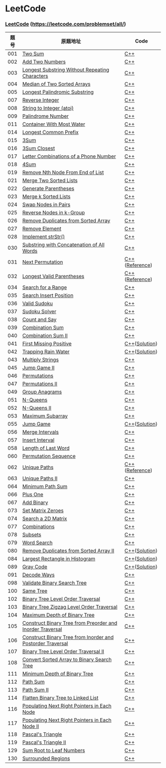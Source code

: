 ﻿# LeetCode

### [LeetCode](https://leetcode.com/problemset/all/) (https://leetcode.com/problemset/all/)

|题号|原题地址|Code|
|---|---|---|
|001|[Two Sum](https://leetcode.com/problems/two-sum/description/)|[C++](https://github.com/jerrykcode/LeetCode/blob/master/Algorithms/001.%20Two%20Sum.cpp)|
|002|[Add Two Numbers](https://leetcode.com/problems/add-two-numbers/description/)|[C++](https://github.com/jerrykcode/LeetCode/blob/master/Algorithms/002.%20Add%20Two%20Numbers.cpp)|
|003|[Longest Substring Without Repeating Characters](https://leetcode.com/problems/longest-substring-without-repeating-characters/description/)|[C++](https://github.com/jerrykcode/LeetCode/blob/master/Algorithms/003.%20Longest%20Substring%20Without%20Repeating%20Characters.cpp)|
|004|[Median of Two Sorted Arrays](https://leetcode.com/problems/median-of-two-sorted-arrays/description/)|[C++](https://github.com/jerrykcode/LeetCode/blob/master/Algorithms/004.%20Median%20of%20Two%20Sorted%20Arrays.cpp)|
|005|[Longest Palindromic Substring](https://leetcode.com/problems/longest-palindromic-substring/description/)|[C++](https://github.com/jerrykcode/LeetCode/blob/master/Algorithms/005.%20Longest%20Palindromic%20Substring.cpp)|
|007|[Reverse Integer](https://leetcode.com/problems/reverse-integer/description/)|[C++](https://github.com/jerrykcode/LeetCode/blob/master/Algorithms/007.%20Reverse%20Integer.cpp)|
|008|[String to Integer (atoi)](https://leetcode.com/problems/string-to-integer-atoi/description/)|[C++](https://github.com/jerrykcode/LeetCode/blob/master/Algorithms/008.String%20to%20Integer%20(atoi).cpp)|
|009|[Palindrome Number](https://leetcode.com/problems/palindrome-number/description/)|[C++](https://github.com/jerrykcode/LeetCode/blob/master/Algorithms/009.%20Palindrome%20Number.cpp)|
|011|[Container With Most Water](https://leetcode.com/problems/container-with-most-water/description/)|[C++](https://github.com/jerrykcode/LeetCode/blob/master/Algorithms/011.%20Container%20With%20Most%20Water.cpp)|
|014|[Longest Common Prefix](https://leetcode.com/problems/longest-common-prefix/description/)|[C++](https://github.com/jerrykcode/LeetCode/blob/master/Algorithms/014.%20Longest%20Common%20Prefix.cpp)|
|015|[3Sum](https://leetcode.com/problems/3sum/description/)|[C++](https://github.com/jerrykcode/LeetCode/blob/master/Algorithms/015.%203Sum.cpp)|
|016|[3Sum Closest](https://leetcode.com/problems/3sum-closest/description/)|[C++](https://github.com/jerrykcode/LeetCode/blob/master/Algorithms/016.%203Sum%20Closest.cpp)|
|017|[Letter Combinations of a Phone Number](https://leetcode.com/problems/letter-combinations-of-a-phone-number/description/)|[C++](https://github.com/jerrykcode/LeetCode/blob/master/Algorithms/017.%20Letter%20Combinations%20of%20a%20Phone%20Number.cpp)|
|018|[4Sum](https://leetcode.com/problems/4sum/description)|[C++](https://github.com/jerrykcode/LeetCode/blob/master/Algorithms/018.%204Sum.cpp)|
|019|[Remove Nth Node From End of List](https://leetcode.com/problems/remove-nth-node-from-end-of-list/description/)|[C++](https://github.com/jerrykcode/LeetCode/blob/master/Algorithms/019.%20Remove%20Nth%20Node%20From%20End%20of%20List.cpp)|
|021|[Merge Two Sorted Lists](https://leetcode.com/problems/merge-two-sorted-lists/description/)|[C++](https://github.com/jerrykcode/LeetCode/blob/master/Algorithms/021.%20Merge%20Two%20Sorted%20Lists.cpp)|
|022|[Generate Parentheses](https://leetcode.com/problems/generate-parentheses/description/)|[C++](https://github.com/jerrykcode/LeetCode/blob/master/Algorithms/022.%20Generate%20Parentheses.cpp)|
|023|[Merge k Sorted Lists](https://leetcode.com/problems/merge-k-sorted-lists/description/)|[C++](https://github.com/jerrykcode/LeetCode/blob/master/Algorithms/023.%20Merge%20k%20Sorted%20Lists.cpp)|
|024|[Swap Nodes in Pairs](https://leetcode.com/problems/swap-nodes-in-pairs/description/)|[C++](https://github.com/jerrykcode/LeetCode/blob/master/Algorithms/024.%20Swap%20Nodes%20in%20Pairs.cpp)|
|025|[Reverse Nodes in k-Group](https://leetcode.com/problems/reverse-nodes-in-k-group/description/)|[C++](https://github.com/jerrykcode/LeetCode/blob/master/Algorithms/025.%20Reverse%20Nodes%20in%20k-Group.cpp)|
|026|[Remove Duplicates from Sorted Array](https://leetcode.com/problems/remove-duplicates-from-sorted-array/description/)|[C++](https://github.com/jerrykcode/LeetCode/blob/master/Algorithms/026.%20Remove%20Duplicates%20from%20Sorted%20Array.cpp)|
|027|[Remove Element](https://leetcode.com/problems/remove-element/description/)|[C++](https://github.com/jerrykcode/LeetCode/blob/master/Algorithms/027.%20Remove%20Element.cpp)|
|028|[Implement strStr()](https://leetcode.com/problems/implement-strstr/description/)|[C++](https://github.com/jerrykcode/LeetCode/blob/master/Algorithms/028.%20Implement%20strStr().cpp)|
|030|[Substring with Concatenation of All Words](https://leetcode.com/problems/substring-with-concatenation-of-all-words/description/)|[C++](https://github.com/jerrykcode/LeetCode/blob/master/Algorithms/030.%20Substring%20with%20Concatenation%20of%20All%20Words.cpp)|
|031|[Next Permutation](https://leetcode.com/problems/next-permutation/description/)|[C++](https://github.com/jerrykcode/LeetCode/blob/master/Algorithms/031.%20Next%20Permutation%20.cpp)([Reference](https://leetcode.com/problems/next-permutation/solution/))|
|032|[Longest Valid Parentheses](https://leetcode.com/problems/longest-valid-parentheses/description/)|[C++](https://github.com/jerrykcode/LeetCode/blob/master/Algorithms/032.%20Longest%20Valid%20Parentheses.cpp)([Reference](https://leetcode.com/problems/longest-valid-parentheses/solution/))|
|034|[Search for a Range](https://leetcode.com/problems/search-for-a-range/description/)|[C++](https://github.com/jerrykcode/LeetCode/blob/master/Algorithms/034.%20Search%20for%20a%20Range.cpp)|
|035|[Search Insert Position](https://leetcode.com/problems/search-insert-position/description/)|[C++](https://github.com/jerrykcode/LeetCode/blob/master/Algorithms/035.%20Search%20Insert%20Position.cpp)|
|036|[Valid Sudoku](https://leetcode.com/problems/valid-sudoku/description/)|[C++](https://github.com/jerrykcode/LeetCode/blob/master/Algorithms/036.%20Valid%20Sudoku.cpp)|
|037|[Sudoku Solver](https://leetcode.com/problems/sudoku-solver/description/)|[C++](https://github.com/jerrykcode/LeetCode/blob/master/Algorithms/037.%20Sudoku%20Solver.cpp)|
|038|[Count and Say](https://leetcode.com/problems/count-and-say/description/)|[C++](https://github.com/jerrykcode/LeetCode/blob/master/Algorithms/038.%20Count%20and%20Say.cpp)|
|039|[Combination Sum](https://leetcode.com/problems/combination-sum/description/)|[C++](https://github.com/jerrykcode/LeetCode/blob/master/Algorithms/039.%20Combination%20Sum.cpp)|
|040|[Combination Sum II](https://leetcode.com/problems/combination-sum-ii/description/)|[C++](https://github.com/jerrykcode/LeetCode/blob/master/Algorithms/040.%20Combination%20Sum%20II.cpp)|
|041|[First Missing Positive](https://leetcode.com/problems/first-missing-positive/description)|[C++](https://github.com/jerrykcode/LeetCode/blob/master/Algorithms/041.%20First%20Missing%20Positive.cpp)([Solution](https://leetcode.com/problems/first-missing-positive/discuss/201140/C%2B%2B-O(n)-time-constant-space))|
|042|[Trapping Rain Water](https://leetcode.com/problems/trapping-rain-water/description/)|[C++](https://github.com/jerrykcode/LeetCode/blob/master/Algorithms/042.%20Trapping%20Rain%20Water.cpp)([Solution](https://leetcode.com/problems/trapping-rain-water/discuss/143199/Simple-C++-O(n)-time-solution))|
|043|[Multiply Strings](https://leetcode.com/problems/multiply-strings/description/)|[C++](https://github.com/jerrykcode/LeetCode/blob/master/Algorithms/043.%20Multiply%20Strings.cpp)|
|045|[Jump Game II](https://leetcode.com/problems/jump-game-ii/description/)|[C++](https://github.com/jerrykcode/LeetCode/blob/master/Algorithms/045Jump%20Game%20ll.cpp)|
|046|[Permutations](https://leetcode.com/problems/permutations/description/)|[C++](https://github.com/jerrykcode/LeetCode/blob/master/Algorithms/046.%20Permutations.cpp)|
|047|[Permutations II](https://leetcode.com/problems/permutations-ii/description/)|[C++](https://github.com/jerrykcode/LeetCode/blob/master/Algorithms/047.%20Permutations%20II.cpp)|
|049|[Group Anagrams](https://leetcode.com/problems/group-anagrams/description/)|[C++](https://github.com/jerrykcode/LeetCode/blob/master/Algorithms/049.%20Group%20Anagrams.cpp)|
|051|[N-Queens](https://leetcode.com/problems/n-queens/description/)|[C++](https://github.com/jerrykcode/LeetCode/blob/master/Algorithms/051.%20N-Queens.cpp)|
|052|[N-Queens II](https://leetcode.com/problems/n-queens-ii/description/)|[C++](https://github.com/jerrykcode/LeetCode/blob/master/Algorithms/052.%20N-Queens%20II.cpp)|
|053|[Maximum Subarray](https://leetcode.com/problems/maximum-subarray/description/)|[C++](https://github.com/jerrykcode/LeetCode/blob/master/Algorithms/053.%20Maximum%20Subarray.cpp)|
|055|[Jump Game](https://leetcode.com/problems/jump-game/description/)|[C++](https://github.com/jerrykcode/LeetCode/blob/master/Algorithms/055.%20Jump%20Game.cpp)([Solution](https://leetcode.com/problems/jump-game/discuss/144112/C++-O(n)-Solution))|
|056|[Merge Intervals](https://leetcode.com/problems/merge-intervals/description/)|[C++](https://github.com/jerrykcode/LeetCode/blob/master/Algorithms/056.%20Merge%20Intervals.cpp)|
|057|[Insert Interval](https://leetcode.com/problems/insert-interval/description/)|[C++](https://github.com/jerrykcode/LeetCode/blob/master/Algorithms/057.%20Insert%20Interval.cpp)|
|058|[Length of Last Word](https://leetcode.com/problems/length-of-last-word/description/)|[C++](https://github.com/jerrykcode/LeetCode/blob/master/Algorithms/058.%20Length%20of%20Last%20Word.cpp)|
|060|[Permutation Sequence](https://leetcode.com/problems/permutation-sequence/description/)|[C++](https://github.com/jerrykcode/LeetCode/blob/master/Algorithms/060%20Permutation%20Sequence.cpp)|
|062|[Unique Paths](https://leetcode.com/problems/unique-paths/description/)|[C++](https://github.com/jerrykcode/LeetCode/blob/master/Algorithms/062.%20Unique%20Paths.cpp)([Reference](https://leetcode.com/problems/unique-paths/discuss/156504/Simple-Java-DP-solution))|
|063|[Unique Paths II](https://leetcode.com/problems/unique-paths-ii/description/)|[C++](https://github.com/jerrykcode/LeetCode/blob/master/Algorithms/063.%20Unique%20Paths%20II.cpp)|
|064|[Minimum Path Sum](https://leetcode.com/problems/minimum-path-sum/description/)|[C++](https://github.com/jerrykcode/LeetCode/blob/master/Algorithms/064.%20Minimum%20Path%20Sum.cpp)|
|066|[Plus One](https://leetcode.com/problems/plus-one/description/)|[C++](https://github.com/jerrykcode/LeetCode/blob/master/Algorithms/066.%20Plus%20One.cpp)|
|067|[Add Binary](https://leetcode.com/problems/add-binary/description/)|[C++](https://github.com/jerrykcode/LeetCode/blob/master/Algorithms/067%20Add%20Binary.cpp)|
|073|[Set Matrix Zeroes](https://leetcode.com/problems/set-matrix-zeroes/description/)|[C++](https://github.com/jerrykcode/LeetCode/blob/master/Algorithms/073.%20Set%20Matrix%20Zeroes.cpp)|
|074|[Search a 2D Matrix](https://leetcode.com/problems/search-a-2d-matrix/description/)|[C++](https://github.com/jerrykcode/LeetCode/blob/master/Algorithms/074.%20Search%20a%202D%20Matrix.cpp)|
|077|[Combinations](https://leetcode.com/problems/combinations/description/)|[C++](https://github.com/jerrykcode/LeetCode/blob/master/Algorithms/077.%20Combinations.cpp)|
|078|[Subsets](https://leetcode.com/problems/subsets/description)|[C++](https://github.com/jerrykcode/LeetCode/blob/master/Algorithms/078.%20Subsets.cpp)|
|079|[Word Search](https://leetcode.com/problems/word-search/description/)|[C++](https://github.com/jerrykcode/LeetCode/blob/master/Algorithms/079.%20Word%20Search.cpp)|
|080|[Remove Duplicates from Sorted Array II](https://leetcode.com/problems/remove-duplicates-from-sorted-array-ii/description/)|[C++](https://github.com/jerrykcode/LeetCode/blob/master/Algorithms/080.%20Remove%20Duplicates%20from%20Sorted%20Array%20II.cpp)([Solution](https://leetcode.com/problems/remove-duplicates-from-sorted-array-ii/discuss/200185/Simple-C%2B%2B-8ms-solution))|
|084|[Largest Rectangle in Histogram](https://leetcode.com/problems/largest-rectangle-in-histogram/description/)|[C++](https://github.com/jerrykcode/LeetCode/blob/master/Algorithms/084.%20Largest%20Rectangle%20in%20Histogram.cpp)([Solution](https://github.com/jerrykcode/LeetCode/blob/master/Algorithms/084%20Solution.md))|
|089|[Gray Code](https://leetcode.com/problems/gray-code/description/)|[C++](https://github.com/jerrykcode/LeetCode/blob/master/Algorithms/089.%20Gray%20Code.cpp)([Solution](https://leetcode.com/problems/gray-code/discuss/194842/Simple-C%2B%2B-solution))|
|091|[Decode Ways](https://leetcode.com/problems/decode-ways/)|[C++](https://github.com/jerrykcode/LeetCode/blob/master/Algorithms/091.%20Decode%20Ways.cpp)|
|098|[Validate Binary Search Tree](https://leetcode.com/problems/validate-binary-search-tree/description/)|[C++](https://github.com/jerrykcode/LeetCode/blob/master/Algorithms/098.%20Validate%20Binary%20Search%20Tree.cpp)|
|100|[Same Tree](https://leetcode.com/problems/same-tree/description)|[C++](https://github.com/jerrykcode/LeetCode/blob/master/Algorithms/100.%20Same%20Tree.cpp)|
|102|[Binary Tree Level Order Traversal](https://leetcode.com/problems/binary-tree-level-order-traversal/description)|[C++](https://github.com/jerrykcode/LeetCode/blob/master/Algorithms/102.%20Binary%20Tree%20Level%20Order%20Traversal.cpp)|
|103|[Binary Tree Zigzag Level Order Traversal](https://leetcode.com/problems/binary-tree-zigzag-level-order-traversal/)|[C++](https://github.com/jerrykcode/LeetCode/blob/master/Algorithms/103.%20Binary%20Tree%20Zigzag%20Level%20Order%20Traversal.cpp)|
|104|[Maximum Depth of Binary Tree](https://leetcode.com/problems/maximum-depth-of-binary-tree/)|[C++](https://github.com/jerrykcode/LeetCode/blob/master/Algorithms/104.%20Maximum%20Depth%20of%20Binary%20Tree.cpp)|
|105|[Construct Binary Tree from Preorder and Inorder Traversal](https://leetcode.com/problems/construct-binary-tree-from-preorder-and-inorder-traversal/)|[C++](https://github.com/jerrykcode/LeetCode/blob/master/Algorithms/105.%20Construct%20Binary%20Tree%20from%20Preorder%20and%20Inorder%20Traversal.cpp)|
|106|[Construct Binary Tree from Inorder and Postorder Traversal](https://leetcode.com/problems/construct-binary-tree-from-inorder-and-postorder-traversal/)|[C++](https://github.com/jerrykcode/LeetCode/blob/master/Algorithms/106.%20Construct%20Binary%20Tree%20from%20Inorder%20and%20Postorder%20Traversal.cpp)|
|107|[Binary Tree Level Order Traversal II](https://leetcode.com/problems/binary-tree-level-order-traversal-ii/)|[C++](https://github.com/jerrykcode/LeetCode/blob/master/Algorithms/107.%20Binary%20Tree%20Level%20Order%20Traversal%20II.cpp)|
|108|[Convert Sorted Array to Binary Search Tree](https://leetcode.com/problems/convert-sorted-array-to-binary-search-tree/)|[C++](https://github.com/jerrykcode/LeetCode/blob/master/Algorithms/108.%20Convert%20Sorted%20Array%20to%20Binary%20Search%20Tree.cpp)|
|111|[Minimum Depth of Binary Tree](https://leetcode.com/problems/minimum-depth-of-binary-tree/)|[C++](https://github.com/jerrykcode/LeetCode/blob/master/Algorithms/111.%20Minimum%20Depth%20of%20Binary%20Tree.cpp)|
|112|[Path Sum](https://leetcode.com/problems/path-sum/)|[C++](https://github.com/jerrykcode/LeetCode/blob/master/Algorithms/112.%20Path%20Sum.cpp)|
|113|[Path Sum II](https://leetcode.com/problems/path-sum-ii/)|[C++](https://github.com/jerrykcode/LeetCode/blob/master/Algorithms/113.%20Path%20Sum%20II.cpp)|
|114|[Flatten Binary Tree to Linked List](https://leetcode.com/problems/flatten-binary-tree-to-linked-list/)|[C++](https://github.com/jerrykcode/LeetCode/blob/master/Algorithms/114.%20Flatten%20Binary%20Tree%20to%20Linked%20List.cpp)|
|116|[Populating Next Right Pointers in Each Node](https://leetcode.com/problems/populating-next-right-pointers-in-each-node/)|[C++](https://github.com/jerrykcode/LeetCode/blob/master/Algorithms/116.%20Populating%20Next%20Right%20Pointers%20in%20Each%20Node.cpp)|
|117|[Populating Next Right Pointers in Each Node II](https://leetcode.com/problems/populating-next-right-pointers-in-each-node-ii/)|[C++](https://github.com/jerrykcode/LeetCode/blob/master/Algorithms/117.%20Populating%20Next%20Right%20Pointers%20in%20Each%20Node%20II.cpp)|
|118|[Pascal's Triangle](https://leetcode.com/problems/pascals-triangle/)|[C++](https://github.com/jerrykcode/LeetCode/blob/master/Algorithms/118.%20Pascal's%20Triangle.cpp)|
|119|[Pascal's Triangle II](https://leetcode.com/problems/pascals-triangle-ii/)|[C++](https://github.com/jerrykcode/LeetCode/blob/master/Algorithms/119.%20Pascal's%20Triangle%20II.cpp)|
|129|[Sum Root to Leaf Numbers](https://leetcode.com/problems/sum-root-to-leaf-numbers/)|[C++](https://github.com/jerrykcode/LeetCode/blob/master/Algorithms/129.%20Sum%20Root%20to%20Leaf%20Numbers.cpp)|
|130|[Surrounded Regions](https://leetcode.com/problems/surrounded-regions/)|[C++](https://github.com/jerrykcode/LeetCode/blob/master/Algorithms/130.%20Surrounded%20Regions.cpp)|